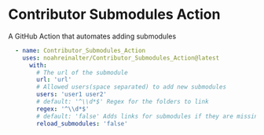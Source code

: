 # Contributor Submodules Action

A GitHub Action that automates adding submodules

```yaml
  - name: Contributor_Submodules_Action
    uses: noahreinalter/Contributor_Submodules_Action@latest
      with:
        # The url of the submodule
        url: 'url'
        # Allowed users(space separated) to add new submodules
        users: 'user1 user2'
        # default: '^\\d*$' Regex for the folders to link
        regex: '^\\d*$'
        # default: 'false' Adds links for submodules if they are missing
        reload_submodules: 'false'
```
